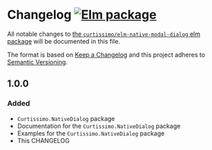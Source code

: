 # Changelog [![Elm package](https://img.shields.io/elm-package/v/curtissimo/elm-native-modal-dialog.svg)](https://package.elm-lang.org/packages/curtissimo/elm-native-modal-dialog/latest/)

All notable changes to
[the `curtissimo/elm-native-modal-dialog` elm package](http://package.elm-lang.org/packages/curtissimo/elm-native-modal-dialog/latest)
will be documented in this file.

The format is based on [Keep a Changelog](http://keepachangelog.com/en/1.1.0/)
and this project adheres to
[Semantic Versioning](http://semver.org/spec/v2.0.0.html).

## 1.0.0

### Added

- `Curtissimo.NativeDialog` package
- Documentation for the `Curtissimo.NativeDialog` package
- Examples for the `Curtissimo.NativeDialog` package
- This CHANGELOG
